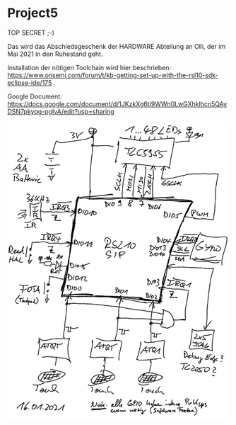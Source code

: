 # Project5
TOP SECRET ;-)

Das wird das Abschiedsgeschenk der HARDWARE Abteilung an Olli, der im Mai 2021 in den Ruhestand geht.

Installation der nötigen Toolchain wird hier beschrieben: https://www.onsemi.com/forum/t/kb-getting-set-up-with-the-rsl10-sdk-eclipse-ide/175

Google Document: https://docs.google.com/document/d/1JKzkXg6ti9WWn0LwGXhklhcn5QAyDSN7pkyqg-pgIvA/edit?usp=sharing

<img src="images/BB.png">
